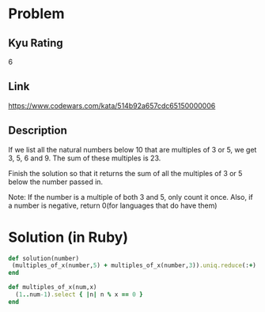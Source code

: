 # Problem

## Kyu Rating

6

## Link

https://www.codewars.com/kata/514b92a657cdc65150000006

## Description

If we list all the natural numbers below 10 that are multiples of 3 or 5, we get 3, 5, 6 and 9. The sum of these multiples is 23.

Finish the solution so that it returns the sum of all the multiples of 3 or 5 below the number passed in.

Note: If the number is a multiple of both 3 and 5, only count it once. Also, if a number is negative, return 0(for languages that do have them)


# Solution (in Ruby)

```ruby
def solution(number)
 (multiples_of_x(number,5) + multiples_of_x(number,3)).uniq.reduce(:+)
end

def multiples_of_x(num,x)
  (1..num-1).select { |n| n % x == 0 } 
end
```